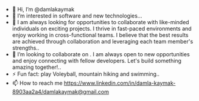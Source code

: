- 👋 Hi, I’m @damlakaymak
- 👀 I’m interested in software and new technologies...
- 🌱 I am always looking for opportunities to collaborate with like-minded individuals on exciting projects. I thrive in fast-paced environments and enjoy working in cross-functional teams. I believe that the best results are achieved through collaboration and leveraging each team member's strengths..
- 💞️ I’m looking to collaborate on . I am always open to new opportunities and enjoy connecting with fellow developers. Let's build something amazing together!..
- ⚡ Fun fact:  play Voleyball, mountain hiking and swimming..
- 📫 How to reach me https://www.linkedin.com/in/damla-kaymak-8903aa2a4/damlakaymak@gmail.com

<!---
damlakaymak/damlakaymak is a ✨ special ✨ repository because its `README.md` (this file) appears on your GitHub profile.
You can click the Preview link to take a look at your changes.
--->

